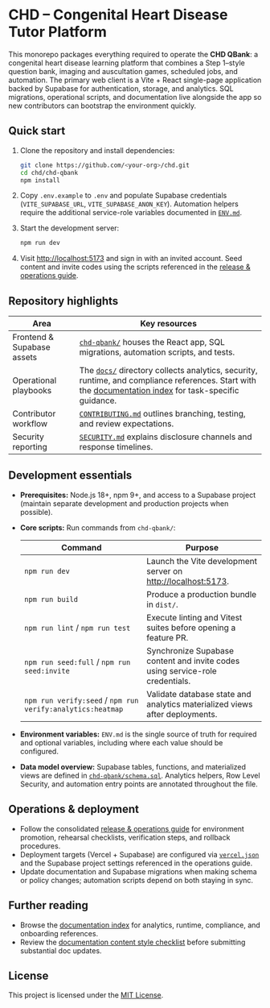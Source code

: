 # CHD – Congenital Heart Disease Tutor Platform

This monorepo packages everything required to operate the **CHD QBank**: a congenital heart disease learning platform that combines a Step 1–style question bank, imaging and auscultation games, scheduled jobs, and automation. The primary web client is a Vite + React single-page application backed by Supabase for authentication, storage, and analytics. SQL migrations, operational scripts, and documentation live alongside the app so new contributors can bootstrap the environment quickly.

## Quick start

1. Clone the repository and install dependencies:

   ```bash
   git clone https://github.com/<your-org>/chd.git
   cd chd/chd-qbank
   npm install
   ```

2. Copy `.env.example` to `.env` and populate Supabase credentials (`VITE_SUPABASE_URL`, `VITE_SUPABASE_ANON_KEY`). Automation helpers require the additional service-role variables documented in [`ENV.md`](./ENV.md).

3. Start the development server:

   ```bash
   npm run dev
   ```

4. Visit [http://localhost:5173](http://localhost:5173) and sign in with an invited account. Seed content and invite codes using the scripts referenced in the [release & operations guide](./docs/ops/release-operations.md).

## Repository highlights

| Area | Key resources |
| --- | --- |
| Frontend & Supabase assets | [`chd-qbank/`](./chd-qbank) houses the React app, SQL migrations, automation scripts, and tests. |
| Operational playbooks | The [`docs/`](./docs) directory collects analytics, security, runtime, and compliance references. Start with the [documentation index](./docs/README.md) for task-specific guidance. |
| Contributor workflow | [`CONTRIBUTING.md`](./CONTRIBUTING.md) outlines branching, testing, and review expectations. |
| Security reporting | [`SECURITY.md`](./SECURITY.md) explains disclosure channels and response timelines. |

## Development essentials

- **Prerequisites:** Node.js 18+, npm 9+, and access to a Supabase project (maintain separate development and production projects when possible).
- **Core scripts:** Run commands from `chd-qbank/`:

  | Command | Purpose |
  | --- | --- |
  | `npm run dev` | Launch the Vite development server on [http://localhost:5173](http://localhost:5173). |
  | `npm run build` | Produce a production bundle in `dist/`. |
  | `npm run lint` / `npm run test` | Execute linting and Vitest suites before opening a feature PR. |
  | `npm run seed:full` / `npm run seed:invite` | Synchronize Supabase content and invite codes using service-role credentials. |
  | `npm run verify:seed` / `npm run verify:analytics:heatmap` | Validate database state and analytics materialized views after deployments. |

- **Environment variables:** `ENV.md` is the single source of truth for required and optional variables, including where each value should be configured.

- **Data model overview:** Supabase tables, functions, and materialized views are defined in [`chd-qbank/schema.sql`](./chd-qbank/schema.sql). Analytics helpers, Row Level Security, and automation entry points are annotated throughout the file.

## Operations & deployment

- Follow the consolidated [release & operations guide](./docs/ops/release-operations.md) for environment promotion, rehearsal checklists, verification steps, and rollback procedures.
- Deployment targets (Vercel + Supabase) are configured via [`vercel.json`](./vercel.json) and the Supabase project settings referenced in the operations guide.
- Update documentation and Supabase migrations when making schema or policy changes; automation scripts depend on both staying in sync.

## Further reading

- Browse the [documentation index](./docs/README.md) for analytics, runtime, compliance, and onboarding references.
- Review the [documentation content style checklist](./docs/documentation-content-style-checklist.md) before submitting substantial doc updates.

## License

This project is licensed under the [MIT License](./LICENSE).
